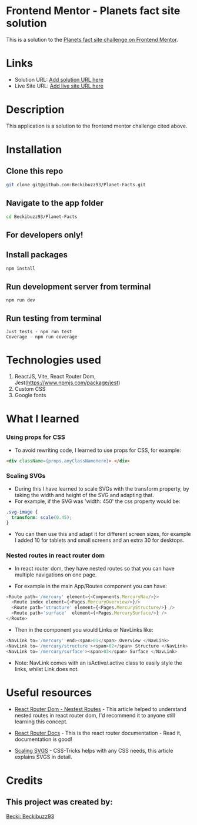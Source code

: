 # Frontend Mentor - Planets fact site solution
This is a solution to the [Planets fact site challenge on Frontend Mentor](https://www.frontendmentor.io/challenges/planets-fact-site-gazqN8w_f).

# Links
- Solution URL: [Add solution URL here]()
- Live Site URL: [Add live site URL here]()

# Description
This application is a solution to the frontend mentor challenge cited above. 

# Installation 
## Clone this repo 
```bash 
git clone git@github.com:Beckibuzz93/Planet-Facts.git
```
## Navigate to the app folder
```bash
cd Beckibuzz93/Planet-Facts
```
<h2> For developers only! </h2>

## Install packages
```bash
npm install
```
## Run development server from terminal
```
npm run dev
```

## Run testing from terminal
```
Just tests - npm run test
Coverage - npm run coverage 
```

# Technologies used
1. ReactJS, Vite, React Router Dom, Jest(https://www.npmjs.com/package/jest)
2. Custom CSS
3. Google fonts

# What I learned

### Using props for CSS 
- To avoid rewriting code, I learned to use props for CSS, for example: 
```html
<div className={props.anyClassNameHere}> </div>
```
### Scaling SVGs
- During this I have learned to scale SVGs with the transform property, by taking the width and height of the SVG and adapting that. 
- For example, if the SVG was 'width: 450' the css property would be:

```css
.svg-image {
  transform: scale(0.45);
}
```
- You can then use this and adapt it for different screen sizes, for example I added 10 for tablets and small screens and an extra 30 for desktops. 

### Nested routes in react router dom 

- In react router dom, they have nested routes so that you can have multiple navigations on one page. 

- For example in the main App/Routes component you can have:
```js 
<Route path='/mercury' element={<Components.MercuryNav/>}>
  <Route index element={<Pages.MercuryOverview/>}/>
  <Route path='structure' element={<Pages.MercuryStructure/>} />
  <Route path='surface'  element={<Pages.MercurySurface/>} />
</Route>
```
- Then in the component you would Links or NavLinks like:
```js 
<NavLink to='/mercury' end><span>01</span> Overview </NavLink>
<NavLink to='/mercury/structure'><span>02</span> Structure </NavLink>
<NavLink to='/mercury/surface'><span>03</span> Surface </NavLink>
```
- Note: NavLink comes with an isActive/.active class to easily style the links, whilst Link does not.


# Useful resources

- [React Router Dom - Nestest Routes](https://www.robinwieruch.de/react-router-nested-routes/) - This article helped to understand nested routes in react router dom, I'd recommend it to anyone still learning this concept.

- [React Router Docs](https://reactrouter.com/en/main/components/nav-link) - This is the react router documentation - Read it, documentation is good!

- [Scaling SVGS](https://css-tricks.com/scale-svg/) - CSS-Tricks helps with any CSS needs, this article explains SVGS in detail.


# Credits
## This project was created by: 

[Becki: Beckibuzz93](https://github.com/Beckibuzz93)
